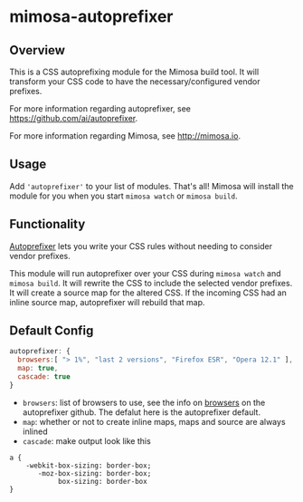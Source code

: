 mimosa-autoprefixer
===========

## Overview

This is a CSS autoprefixing module for the Mimosa build tool. It will transform your CSS code to have the necessary/configured vendor prefixes.

For more information regarding autoprefixer, see https://github.com/ai/autoprefixer.

For more information regarding Mimosa, see http://mimosa.io.

## Usage

Add `'autoprefixer'` to your list of modules.  That's all!  Mimosa will install the module for you when you start `mimosa watch` or `mimosa build`.

## Functionality

[Autoprefixer](https://github.com/ai/autoprefixer) lets you write your CSS rules without needing to consider vendor prefixes.

This module will run autoprefixer over your CSS during `mimosa watch` and `mimosa build`.  It will rewrite the CSS to include the selected vendor prefixes.  It will create a source map for the altered CSS.  If the incoming CSS had an inline source map, autoprefixer will rebuild that map.

## Default Config

```javascript
autoprefixer: {
  browsers:[ "> 1%", "last 2 versions", "Firefox ESR", "Opera 12.1" ],
  map: true,
  cascade: true
}
```

* `browsers`: list of browsers to use, see the info on [browsers](https://github.com/ai/autoprefixer#browsers) on the autoprefixer github. The defalut here is the autoprefixer default.
* `map`: whether or not to create inline maps, maps and source are always inlined
* `cascade`: make output look like this
```
a {
    -webkit-box-sizing: border-box;
       -moz-box-sizing: border-box;
            box-sizing: border-box
}
```

